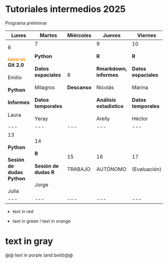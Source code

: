 # Tutoriales intermedios 2025

Programa preliminar

| Lunes | Martes | Miércoles | Jueves | Viernes | Sábado | Domingo |
| --- | --- | --- | --- | --- | --- | --- |
| 6<br><br><code style="color : darkorange">**General**</code>  <br>**Git 2.0** <br><br>Emilio<br><br>**Python**<br><br>**Informes**<br><br>Laura | 7<br><br>**Python**<br><br>**Datos espaciales**<br><br>Milagros<br><br>**Datos temporales**<br><br>Yeray | 8<br><br>**Descanso** | 9<br><br>**R**<br><br>**Rmarkdown, informes**<br><br>Nicolás<br><br>**Análisis estadístico**<br><br>Arelly | 10<br><br>**R**<br><br>**Datos espaciales**<br><br>Marina<br><br>**Datos temporales**<br><br>Héctor | 11  | 12  |
| --- | --- | --- | --- | --- | --- | --- |
| 13<br><br>**Python**<br><br>**Sesión de dudas Python**<br><br>Julia | 14<br><br>**R**<br><br>**Sesión de dudas R**<br><br>Jorge | 15<br><br>TRABAJO | 16<br><br>AUTÓNOMO | 17<br><br>(Evaluación) |     |     |
| --- | --- | --- | --- | --- | --- | --- |

- text in red
+ text in green
! text in orange
# text in gray
@@ text in purple (and bold)@@
